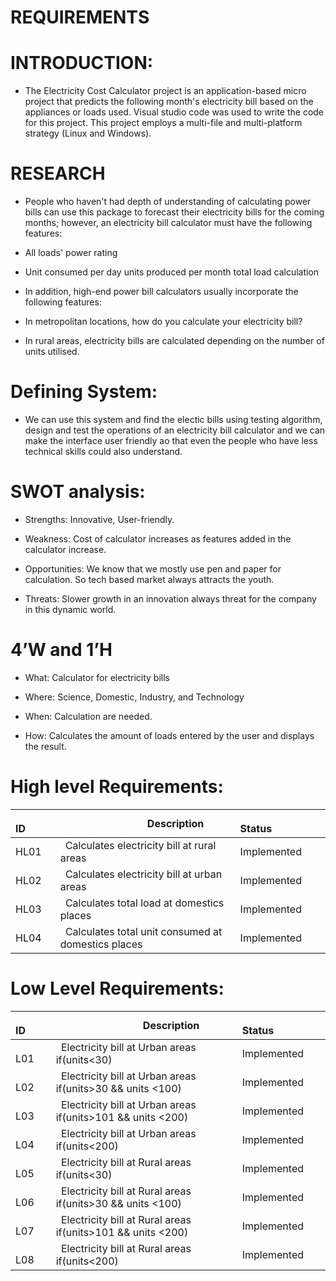 # REQUIREMENTS

# INTRODUCTION: 
* The Electricity Cost Calculator project is an application-based micro project that predicts the following month's electricity bill based on the appliances or loads used. Visual studio code was used to write the code for this project. This project employs a multi-file and multi-platform strategy (Linux and Windows).

# RESEARCH

* People who haven't had depth of understanding of calculating power bills can use this package to forecast their electricity bills for the coming months; however, an electricity bill calculator must have the following features:

* All loads' power rating
* Unit consumed per day units produced per month total load calculation
* In addition, high-end power bill calculators usually incorporate the following features:

* In metropolitan locations, how do you calculate your electricity bill?
* In rural areas, electricity bills are calculated depending on the number of units utilised.

# Defining System:

* We can use this system and find the electic bills using testing algorithm, design and test the operations of an electricity bill calculator and we can make the interface user friendly ao that even the people who have less technical skills could also understand.

# SWOT analysis:

* Strengths: Innovative, User-friendly.

* Weakness: Cost of calculator increases as features added in the calculator increase.

* Opportunities: We know that we mostly use pen and paper for calculation. So tech based market always attracts the youth.

* Threats: Slower growth in an innovation always threat for the company in this dynamic world.

# 4’W and 1’H

* What: Calculator for electricity bills

* Where: Science, Domestic, Industry, and Technology

* When: Calculation are needed.

* How: Calculates the amount of loads entered by the user and displays the result.

# High level Requirements:

|`      `**ID**|`                 `**Description**|`            `**Status**|
| :- | :- | :- |
|HL01|` `Calculates electricity bill at rural areas| Implemented |
|HL02|` `Calculates electricity bill at urban areas|Implemented |
|HL03|` `Calculates total load at domestics places|Implemented |
|HL04|` `Calculates total unit consumed at domestics places| Implemented |

# Low Level Requirements:

|`      `**ID**|`                 `**Description**|`            `**Status**|
| :- | :- | :- |
|`    `L01|` `Electricity bill at Urban areas if(units<30) | Implemented |
|`    `L02|` `Electricity bill at Urban areas if(units>30 && units <100)| Implemented |
|`    `L03|` `Electricity bill at Urban areas if(units>101 && units <200) | Implemented |
|`    `L04|` `Electricity bill at Urban areas if(units<200)| Implemented |
|`    `L05|` `Electricity bill at Rural areas if(units<30) | Implemented |
|`    `L06|` `Electricity bill at Rural areas if(units>30 && units <100)| Implemented |
|`    `L07|` `Electricity bill at Rural areas if(units>101 && units <200) | Implemented |
|`    `L08|` `Electricity bill at Rural areas if(units<200)| Implemented |




